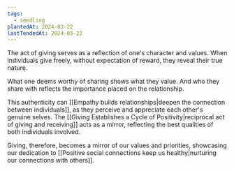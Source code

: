 ```yaml
---
tags:
  - seedling
plantedAt: 2024-03-22
lastTendedAt: 2024-03-22
---
```

The act of giving serves as a reflection of one's character and values. When individuals give freely, without expectation of reward, they reveal their true nature.

What one deems worthy of sharing shows what they value. And who they share with reflects the importance placed on the relationship.

This authenticity can [[Empathy builds relationships|deepen the connection between individuals]], as they perceive and appreciate each other's genuine selves. The [[Giving Establishes a Cycle of Positivity|reciprocal act of giving and receiving]] acts as a mirror, reflecting the best qualities of both individuals involved.

Giving, therefore, becomes a mirror of our values and priorities, showcasing our dedication to [[Positive social connections keep us healthy|nurturing our connections with others]].
